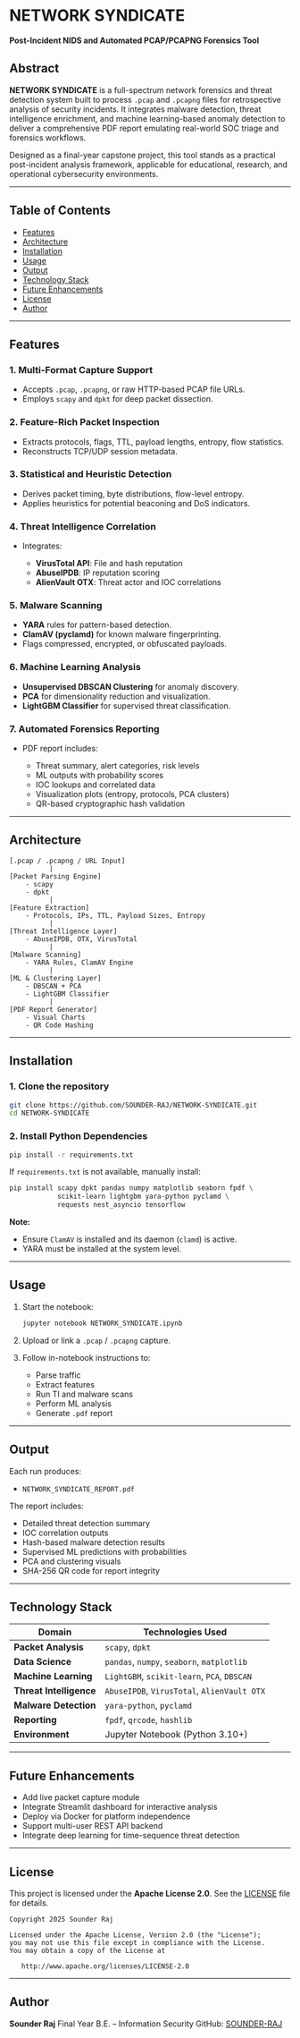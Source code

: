 # NETWORK SYNDICATE

**Post-Incident NIDS and Automated PCAP/PCAPNG Forensics Tool**

## Abstract

**NETWORK SYNDICATE** is a full-spectrum network forensics and threat detection system built to process `.pcap` and `.pcapng` files for retrospective analysis of security incidents. It integrates malware detection, threat intelligence enrichment, and machine learning-based anomaly detection to deliver a comprehensive PDF report emulating real-world SOC triage and forensics workflows.

Designed as a final-year capstone project, this tool stands as a practical post-incident analysis framework, applicable for educational, research, and operational cybersecurity environments.

---

## Table of Contents

* [Features](#features)
* [Architecture](#architecture)
* [Installation](#installation)
* [Usage](#usage)
* [Output](#output)
* [Technology Stack](#technology-stack)
* [Future Enhancements](#future-enhancements)
* [License](#license)
* [Author](#author)

---

## Features

### 1. Multi-Format Capture Support

* Accepts `.pcap`, `.pcapng`, or raw HTTP-based PCAP file URLs.
* Employs `scapy` and `dpkt` for deep packet dissection.

### 2. Feature-Rich Packet Inspection

* Extracts protocols, flags, TTL, payload lengths, entropy, flow statistics.
* Reconstructs TCP/UDP session metadata.

### 3. Statistical and Heuristic Detection

* Derives packet timing, byte distributions, flow-level entropy.
* Applies heuristics for potential beaconing and DoS indicators.

### 4. Threat Intelligence Correlation

* Integrates:

  * **VirusTotal API**: File and hash reputation
  * **AbuseIPDB**: IP reputation scoring
  * **AlienVault OTX**: Threat actor and IOC correlations

### 5. Malware Scanning

* **YARA** rules for pattern-based detection.
* **ClamAV (pyclamd)** for known malware fingerprinting.
* Flags compressed, encrypted, or obfuscated payloads.

### 6. Machine Learning Analysis

* **Unsupervised DBSCAN Clustering** for anomaly discovery.
* **PCA** for dimensionality reduction and visualization.
* **LightGBM Classifier** for supervised threat classification.

### 7. Automated Forensics Reporting

* PDF report includes:

  * Threat summary, alert categories, risk levels
  * ML outputs with probability scores
  * IOC lookups and correlated data
  * Visualization plots (entropy, protocols, PCA clusters)
  * QR-based cryptographic hash validation

---

## Architecture

```text
[.pcap / .pcapng / URL Input]
          |
[Packet Parsing Engine]
    - scapy
    - dpkt
          |
[Feature Extraction]
    - Protocols, IPs, TTL, Payload Sizes, Entropy
          |
[Threat Intelligence Layer]
    - AbuseIPDB, OTX, VirusTotal
          |
[Malware Scanning]
    - YARA Rules, ClamAV Engine
          |
[ML & Clustering Layer]
    - DBSCAN + PCA
    - LightGBM Classifier
          |
[PDF Report Generator]
    - Visual Charts
    - QR Code Hashing
```

---

## Installation

### 1. Clone the repository

```bash
git clone https://github.com/SOUNDER-RAJ/NETWORK-SYNDICATE.git
cd NETWORK-SYNDICATE
```

### 2. Install Python Dependencies

```bash
pip install -r requirements.txt
```

If `requirements.txt` is not available, manually install:

```bash
pip install scapy dpkt pandas numpy matplotlib seaborn fpdf \
            scikit-learn lightgbm yara-python pyclamd \
            requests nest_asyncio tensorflow
```

**Note:**

* Ensure `ClamAV` is installed and its daemon (`clamd`) is active.
* YARA must be installed at the system level.

---

## Usage

1. Start the notebook:

   ```bash
   jupyter notebook NETWORK_SYNDICATE.ipynb
   ```

2. Upload or link a `.pcap` / `.pcapng` capture.

3. Follow in-notebook instructions to:

   * Parse traffic
   * Extract features
   * Run TI and malware scans
   * Perform ML analysis
   * Generate `.pdf` report

---

## Output

Each run produces:

* `NETWORK_SYNDICATE_REPORT.pdf`

The report includes:

* Detailed threat detection summary
* IOC correlation outputs
* Hash-based malware detection results
* Supervised ML predictions with probabilities
* PCA and clustering visuals
* SHA-256 QR code for report integrity

---

## Technology Stack

| Domain                  | Technologies Used                           |
| ----------------------- | ------------------------------------------- |
| **Packet Analysis**     | `scapy`, `dpkt`                             |
| **Data Science**        | `pandas`, `numpy`, `seaborn`, `matplotlib`  |
| **Machine Learning**    | `LightGBM`, `scikit-learn`, `PCA`, `DBSCAN` |
| **Threat Intelligence** | `AbuseIPDB`, `VirusTotal`, `AlienVault OTX` |
| **Malware Detection**   | `yara-python`, `pyclamd`                    |
| **Reporting**           | `fpdf`, `qrcode`, `hashlib`                 |
| **Environment**         | Jupyter Notebook (Python 3.10+)             |

---

## Future Enhancements

* Add live packet capture module
* Integrate Streamlit dashboard for interactive analysis
* Deploy via Docker for platform independence
* Support multi-user REST API backend
* Integrate deep learning for time-sequence threat detection

---

## License

This project is licensed under the **Apache License 2.0**. See the [LICENSE](./LICENSE) file for details.

```
Copyright 2025 Sounder Raj

Licensed under the Apache License, Version 2.0 (the "License");
you may not use this file except in compliance with the License.
You may obtain a copy of the License at

   http://www.apache.org/licenses/LICENSE-2.0
```

---

## Author

**Sounder Raj**
Final Year B.E. – Information Security
GitHub: [SOUNDER-RAJ](https://github.com/SOUNDER-RAJ)
